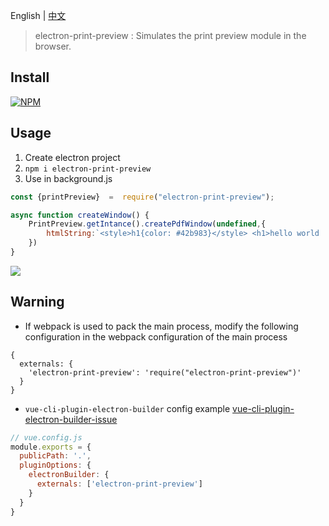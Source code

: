 English | [中文](README-CN.md)

> electron-print-preview : Simulates the print preview module in the browser.

## Install

[![NPM](https://nodei.co/npm/electron-print-preview.png?downloads=true&downloadRank=true&stars=true)](https://nodei.co/npm/electron-print-preview/)

## Usage

1. Create electron project
2.  ```npm i electron-print-preview```
3. Use in background.js
```js
const {printPreview}  =  require("electron-print-preview");

async function createWindow() {
    PrintPreview.getIntance().createPdfWindow(undefined,{
        htmlString:`<style>h1{color: #42b983}</style> <h1>hello world !</h1>`
    })
}
```
![](https://whaleluo.oss-cn-beijing.aliyuncs.com/imageselectron_pdf.gif)

## Warning

- If webpack is used to pack the main process, modify the following configuration in the webpack configuration of the main process

```json5
{
  externals: {
    'electron-print-preview': 'require("electron-print-preview")'
  }
}
```

- `vue-cli-plugin-electron-builder` config example [vue-cli-plugin-electron-builder-issue](https://github.com/nashaofu/vue-cli-plugin-electron-builder-issue/blob/0f774a90b09e10b02f86fcb6b50645058fe1a4e8/vue.config.js#L1-L8)

```js
// vue.config.js
module.exports = {
  publicPath: '.',
  pluginOptions: {
    electronBuilder: {
      externals: ['electron-print-preview']
    }
  }
}
```